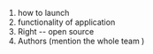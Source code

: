 1) how to launch
2) functionality of application 
3) Right -- open source 
4) Authors (mention the whole team )
